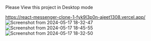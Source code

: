 Please View this project in Desktop mode

https://react-messenger-clone-1-fyk9l3p0n-ajeet1308.vercel.app/
![Screenshot from 2024-05-17 18-32-47](https://github.com/ajeet1308/react-messenger-clone/assets/66054508/a8fb00ec-b323-4435-aeb9-ecedf05d21b9)
![Screenshot from 2024-05-17 18-45-55](https://github.com/ajeet1308/react-messenger-clone/assets/66054508/0c1e0953-b717-48c9-82b0-4f059a26ca87)
![Screenshot from 2024-05-17 18-32-50](https://github.com/ajeet1308/react-messenger-clone/assets/66054508/a92e989c-bfed-4dca-8924-ec315804fd2b)
